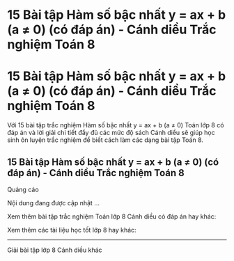 # 15 Bài tập Hàm số bậc nhất y = ax + b (a ≠ 0) (có đáp án) - Cánh diều Trắc nghiệm Toán 8

# 15 Bài tập Hàm số bậc nhất y = ax + b (a ≠ 0) (có đáp án) - Cánh diều Trắc nghiệm Toán 8

Với 15 bài tập trắc nghiệm Hàm số bậc nhất y = ax + b (a ≠ 0) Toán lớp 8 có đáp án và lời giải chi tiết đầy đủ các mức độ sách Cánh diều sẽ giúp học sinh ôn luyện trắc nghiệm để biết cách làm các dạng bài tập Toán 8.

## 15 Bài tập Hàm số bậc nhất y = ax + b (a ≠ 0) (có đáp án) - Cánh diều Trắc nghiệm Toán 8

Quảng cáo

Nội dung đang được cập nhật ...

Xem thêm bài tập trắc nghiệm Toán lớp 8 Cánh diều có đáp án hay khác:

Xem thêm các tài liệu học tốt lớp 8 hay khác:

* * *

Giải bài tập lớp 8 Cánh diều khác
